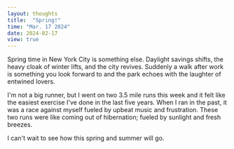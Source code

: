 ```yaml
---
layout: thoughts
title:  "Spring!"
time: "Mar. 17 2024"
date: 2024-02-17
view: true
---
```


Spring time in New York City is something else. Daylight savings shifts, the heavy cloak of winter lifts, and the city revives. Suddenly a walk after work is something you look forward to and the park echoes with the laughter of entwined lovers. 

I'm not a big runner, but I went on two 3.5 mile runs this week and it felt like the easiest exercise I've done in the last five years. When I ran in the past, it was a race against myself fueled by upbeat music and frustration. These two runs were like coming out of hibernation; fueled by sunlight and fresh breezes. 

I can't wait to see how this spring and summer will go.